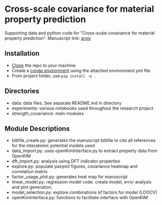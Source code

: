 # Cross-scale covariance for material property prediction
Supporting data and python code for "Cross-scale covariance for material property prediction".
Manuscript link: [arxiv](https://arxiv.org/abs/2406.05146)

## Installation
- [Clone](https://docs.github.com/en/repositories/creating-and-managing-repositories/cloning-a-repository) the repo to your machine
- Create a [conda environment](https://docs.conda.io/projects/conda/en/latest/user-guide/tasks/manage-environments.html#creating-an-environment-from-an-environment-yml-file) using the attached environment.yml file 
- From project folder, use `pip install -e .`

## Directories
- data: data files. See separate README.md in directory
- experiments: various notebooks used throughout the research project 
- strength_covariance: main modules

## Module Descriptions
- bibfile_create.py: generates the manuscript bibfile to cite all references for the interatomic potential models used
- data_import.py: uses openKimInterface.py to extract property data from OpenKIM
- dft_import.py: analysis using DFT indicator properties
- explore.py: populate pairplot figures, covariance heatmap and correlation matrix
- factor_usage_plot.py: generates heat map for manuscript
- linear_model.py: regression model code. create model, error analysis and plot generation.
- model_selection.py: explore combinations of factors for model (LOOCV)
- openKimInterface.py: functions to facilitate interface with OpenKIM
